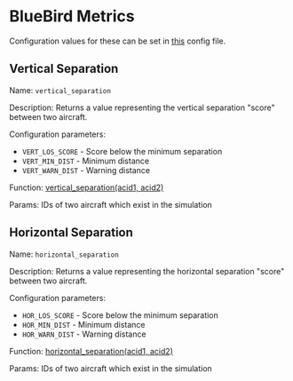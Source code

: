 
# BlueBird Metrics

Configuration values for these can be set in [this](../bluebird/metrics/bluebird/config.py) config file.

## Vertical Separation

Name: `vertical_separation`

Description: Returns a value representing the vertical separation "score" between two aircraft.

Configuration parameters:
- `VERT_LOS_SCORE` - Score below the minimum separation
- `VERT_MIN_DIST` - Minimum distance 
- `VERT_WARN_DIST` - Warning distance
    
Function: [vertical_separation(acid1, acid2)](../bluebird/metrics/bluebird/metrics.py)

Params: IDs of two aircraft which exist in the simulation

## Horizontal Separation

Name: `horizontal_separation`

Description: Returns a value representing the horizontal separation "score" between two aircraft.

Configuration parameters:
- `HOR_LOS_SCORE` - Score below the minimum separation
- `HOR_MIN_DIST` - Minimum distance 
- `HOR_WARN_DIST` - Warning distance
    
Function: [horizontal_separation(acid1, acid2)](../bluebird/metrics/bluebird/metrics.py)

Params: IDs of two aircraft which exist in the simulation
